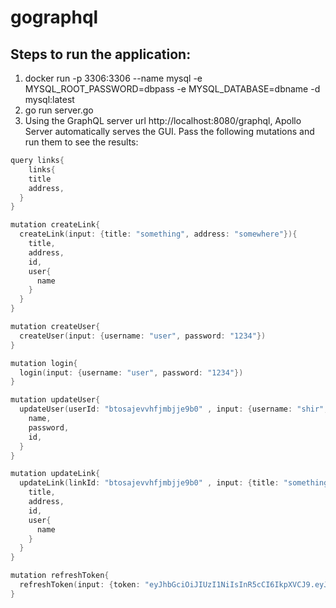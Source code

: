 # gographql

## Steps to run the application:

1. docker run -p 3306:3306 --name mysql -e MYSQL_ROOT_PASSWORD=dbpass -e MYSQL_DATABASE=dbname -d mysql:latest
2. go run server.go
3. Using the GraphQL server url http://localhost:8080/graphql, Apollo Server automatically serves the GUI. 
Pass the following mutations and run them to see the results:
```go
query links{
	links{
    title
    address,
  }
}

mutation createLink{
  createLink(input: {title: "something", address: "somewhere"}){
    title,
    address,
    id,
    user{
      name
    }
  }
}

mutation createUser{
  createUser(input: {username: "user", password: "1234"})
}

mutation login{
  login(input: {username: "user", password: "1234"})
}

mutation updateUser{
  updateUser(userId: "btosajevvhfjmbjje9b0" , input: {username: "shir", password: "pass"}){
    name,
    password,
    id,
  }
}

mutation updateLink{
  updateLink(linkId: "btosajevvhfjmbjje9b0" , input: {title: "something", address: "somewhere",userId: "btosajevvhfjmbjje9b0"}){
    title,
    address,
    id,
    user{
      name
    }
  }
}

mutation refreshToken{
  refreshToken(input: {token: "eyJhbGciOiJIUzI1NiIsInR5cCI6IkpXVCJ9.eyJleHAiOjE2MDIxNjA0MzAsInVzZXJuYW1lIjoidXNlciJ9.p_SgOQF4jjvWJXi7FXtH9v-ZgteudFJ0UzEaYYN-rFg"})
}
```
